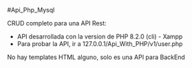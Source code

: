 #Api_Php_Mysql

CRUD completo para una API Rest:

- API desarrollada con la version de PHP 8.2.0 (cli) - Xampp  
- Para probar la API, ir a 127.0.0.1/Api_With_PHP/v1/user.php  

No hay templates HTML alguno, solo es una API para BackEnd